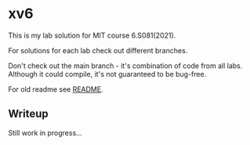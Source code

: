# xv6

This is my lab solution for MIT course 6.S081(2021).

For solutions for each lab check out different branches.

Don't check out the main branch - it's combination of code from all labs. Although it could compile, it's not guaranteed to be bug-free.

For old readme see [README](README).

## Writeup

Still work in progress...
